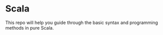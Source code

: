 # Scala
This repo will help you guide through the basic syntax and programming methods in pure Scala. 
